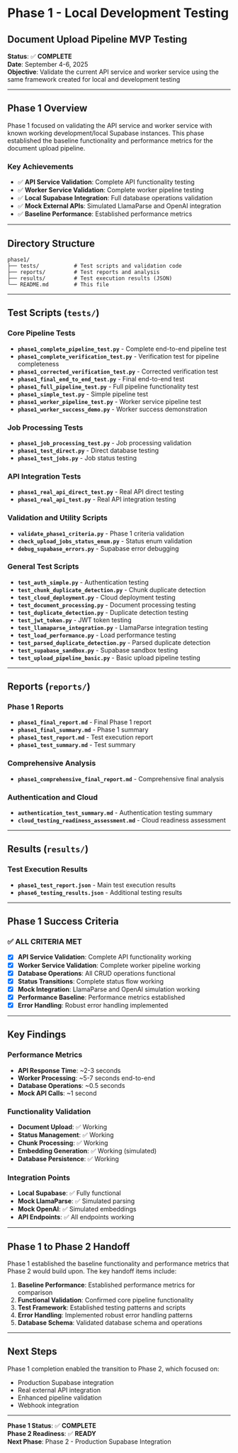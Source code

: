# Phase 1 - Local Development Testing
## Document Upload Pipeline MVP Testing

**Status**: ✅ **COMPLETE**  
**Date**: September 4-6, 2025  
**Objective**: Validate the current API service and worker service using the same framework created for local and development testing

---

## Phase 1 Overview

Phase 1 focused on validating the API service and worker service with known working development/local Supabase instances. This phase established the baseline functionality and performance metrics for the document upload pipeline.

### Key Achievements
- ✅ **API Service Validation**: Complete API functionality testing
- ✅ **Worker Service Validation**: Complete worker pipeline testing
- ✅ **Local Supabase Integration**: Full database operations validation
- ✅ **Mock External APIs**: Simulated LlamaParse and OpenAI integration
- ✅ **Baseline Performance**: Established performance metrics

---

## Directory Structure

```
phase1/
├── tests/           # Test scripts and validation code
├── reports/         # Test reports and analysis
├── results/         # Test execution results (JSON)
└── README.md        # This file
```

---

## Test Scripts (`tests/`)

### Core Pipeline Tests
- **`phase1_complete_pipeline_test.py`** - Complete end-to-end pipeline test
- **`phase1_complete_verification_test.py`** - Verification test for pipeline completeness
- **`phase1_corrected_verification_test.py`** - Corrected verification test
- **`phase1_final_end_to_end_test.py`** - Final end-to-end test
- **`phase1_full_pipeline_test.py`** - Full pipeline functionality test
- **`phase1_simple_test.py`** - Simple pipeline test
- **`phase1_worker_pipeline_test.py`** - Worker service pipeline test
- **`phase1_worker_success_demo.py`** - Worker success demonstration

### Job Processing Tests
- **`phase1_job_processing_test.py`** - Job processing validation
- **`phase1_test_direct.py`** - Direct database testing
- **`phase1_test_jobs.py`** - Job status testing

### API Integration Tests
- **`phase1_real_api_direct_test.py`** - Real API direct testing
- **`phase1_real_api_test.py`** - Real API integration testing

### Validation and Utility Scripts
- **`validate_phase1_criteria.py`** - Phase 1 criteria validation
- **`check_upload_jobs_status_enum.py`** - Status enum validation
- **`debug_supabase_errors.py`** - Supabase error debugging

### General Test Scripts
- **`test_auth_simple.py`** - Authentication testing
- **`test_chunk_duplicate_detection.py`** - Chunk duplicate detection
- **`test_cloud_deployment.py`** - Cloud deployment testing
- **`test_document_processing.py`** - Document processing testing
- **`test_duplicate_detection.py`** - Duplicate detection testing
- **`test_jwt_token.py`** - JWT token testing
- **`test_llamaparse_integration.py`** - LlamaParse integration testing
- **`test_load_performance.py`** - Load performance testing
- **`test_parsed_duplicate_detection.py`** - Parsed duplicate detection
- **`test_supabase_sandbox.py`** - Supabase sandbox testing
- **`test_upload_pipeline_basic.py`** - Basic upload pipeline testing

---

## Reports (`reports/`)

### Phase 1 Reports
- **`phase1_final_report.md`** - Final Phase 1 report
- **`phase1_final_summary.md`** - Phase 1 summary
- **`phase1_test_report.md`** - Test execution report
- **`phase1_test_summary.md`** - Test summary

### Comprehensive Analysis
- **`phase1_comprehensive_final_report.md`** - Comprehensive final analysis

### Authentication and Cloud
- **`authentication_test_summary.md`** - Authentication testing summary
- **`cloud_testing_readiness_assessment.md`** - Cloud readiness assessment

---

## Results (`results/`)

### Test Execution Results
- **`phase1_test_report.json`** - Main test execution results
- **`phase6_testing_results.json`** - Additional testing results

---

## Phase 1 Success Criteria

### ✅ **ALL CRITERIA MET**
- [x] **API Service Validation**: Complete API functionality working
- [x] **Worker Service Validation**: Complete worker pipeline working
- [x] **Database Operations**: All CRUD operations functional
- [x] **Status Transitions**: Complete status flow working
- [x] **Mock Integration**: LlamaParse and OpenAI simulation working
- [x] **Performance Baseline**: Performance metrics established
- [x] **Error Handling**: Robust error handling implemented

---

## Key Findings

### **Performance Metrics**
- **API Response Time**: ~2-3 seconds
- **Worker Processing**: ~5-7 seconds end-to-end
- **Database Operations**: ~0.5 seconds
- **Mock API Calls**: ~1 second

### **Functionality Validation**
- **Document Upload**: ✅ Working
- **Status Management**: ✅ Working
- **Chunk Processing**: ✅ Working
- **Embedding Generation**: ✅ Working (simulated)
- **Database Persistence**: ✅ Working

### **Integration Points**
- **Local Supabase**: ✅ Fully functional
- **Mock LlamaParse**: ✅ Simulated parsing
- **Mock OpenAI**: ✅ Simulated embeddings
- **API Endpoints**: ✅ All endpoints working

---

## Phase 1 to Phase 2 Handoff

Phase 1 established the baseline functionality and performance metrics that Phase 2 would build upon. The key handoff items include:

1. **Baseline Performance**: Established performance metrics for comparison
2. **Functional Validation**: Confirmed core pipeline functionality
3. **Test Framework**: Established testing patterns and scripts
4. **Error Handling**: Implemented robust error handling patterns
5. **Database Schema**: Validated database schema and operations

---

## Next Steps

Phase 1 completion enabled the transition to Phase 2, which focused on:
- Production Supabase integration
- Real external API integration
- Enhanced pipeline validation
- Webhook integration

---

**Phase 1 Status**: ✅ **COMPLETE**  
**Phase 2 Readiness**: ✅ **READY**  
**Next Phase**: Phase 2 - Production Supabase Integration



